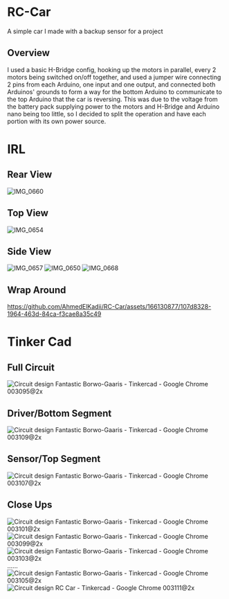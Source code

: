 # RC-Car
A simple car I made with a backup sensor for a project

## Overview
  I used a basic H-Bridge config, hooking up the motors in parallel, every 2 motors being switched on/off together, and used a jumper wire connecting 2 pins from each Arduino, one input and one output, and connected both Arduinos' grounds to form a way for the bottom Arduino to communicate to the top Arduino that the car is reversing. This was due to the voltage from the battery pack supplying power to the motors and H-Bridge and Arduino nano being too little, so I decided to split the operation and have each portion with its own power source.

# IRL
  ## Rear View
  ![IMG_0660](https://github.com/AhmedElKadii/RC-Car/assets/166130877/676d25c6-e977-40df-93f4-b622cdd81f21)
  ## Top View
  ![IMG_0654](https://github.com/AhmedElKadii/RC-Car/assets/166130877/1eebf6c7-d2dd-4159-9aba-0a0250a60cac)
  ## Side View
  ![IMG_0657](https://github.com/AhmedElKadii/RC-Car/assets/166130877/383ba7c1-31a6-4111-b996-9b8faeea9a3d)
  ![IMG_0650](https://github.com/AhmedElKadii/RC-Car/assets/166130877/9c9a4d1b-62be-4e27-8735-d856c610a2ad)
  ![IMG_0668](https://github.com/AhmedElKadii/RC-Car/assets/166130877/707e3045-5f46-478b-8b2f-52e486b96844)
  ## Wrap Around
  https://github.com/AhmedElKadii/RC-Car/assets/166130877/107d8328-1964-463d-84ca-f3cae8a35c49

# Tinker Cad
  ## Full Circuit
  ![Circuit design Fantastic Borwo-Gaaris - Tinkercad - Google Chrome 003095@2x](https://github.com/AhmedElKadii/RC-Car/assets/166130877/8ac6f742-215a-4538-8a57-2c5ccd32068a) <br/>
  ## Driver/Bottom Segment 
  ![Circuit design Fantastic Borwo-Gaaris - Tinkercad - Google Chrome 003109@2x](https://github.com/AhmedElKadii/RC-Car/assets/166130877/6db0f64b-cf8d-48a7-92f8-f381e085b609) <br/>
  ## Sensor/Top Segment
  ![Circuit design Fantastic Borwo-Gaaris - Tinkercad - Google Chrome 003107@2x](https://github.com/AhmedElKadii/RC-Car/assets/166130877/9777310b-44ed-4467-801b-de07eaf6ecaf) <br/>
  ## Close Ups
  ![Circuit design Fantastic Borwo-Gaaris - Tinkercad - Google Chrome 003101@2x](https://github.com/AhmedElKadii/RC-Car/assets/166130877/9bb6d6a2-427a-4fa8-b963-4705034d984a) <br/>
  ![Circuit design Fantastic Borwo-Gaaris - Tinkercad - Google Chrome 003099@2x](https://github.com/AhmedElKadii/RC-Car/assets/166130877/e350f35c-69e4-4b27-a4a2-bad42b284b0d) <br/>
  ![Circuit design Fantastic Borwo-Gaaris - Tinkercad - Google Chrome 003103@2x](https://github.com/AhmedElKadii/RC-Car/assets/166130877/ccd8016a-6b33-448e-9489-5217b1a7aafb) <br/>
  ......![Circuit design Fantastic Borwo-Gaaris - Tinkercad - Google Chrome 003105@2x](https://github.com/AhmedElKadii/RC-Car/assets/166130877/14049449-472b-46d0-89f9-0bfaaa212e5c) <br/>
  ![Circuit design RC Car - Tinkercad - Google Chrome 003111@2x](https://github.com/AhmedElKadii/RC-Car/assets/166130877/f9dedb06-579f-4730-9b4f-e88e7ca04aed) <br/>
